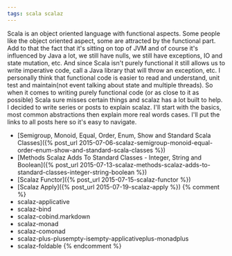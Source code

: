 ```yaml
---
tags: scala scalaz
---
```


Scala is an object oriented language with functional aspects. Some people
like the object oriented aspect, some are attracted by the functional part.
Add to that the fact that it's sitting on top of JVM and of course it's
influenced by Java a lot, we still have nulls, we still have exceptions,
IO and state mutation, etc. And since Scala isn't purely functional it still
allows us to write imperative code, call a Java library that will throw an
exception, etc. I personally think that functional code is easier to read and 
understand, unit test and maintain(not event talking about state and multiple
threads). So when it comes to writing purely functional code (or as close to it
as possible) Scala sure misses certain things and scalaz has a lot built to
help. I decided to write series or posts to explain scalaz. I'll start with the
basics, most common abstractions then explain more real words cases.
I'll put the links to all posts here so it's easy to navigate.


* [Semigroup, Monoid, Equal, Order, Enum, Show and Standard Scala Classes]({% post_url 2015-07-06-scalaz-semigroup-monoid-equal-order-enum-show-and-standard-scala-classes %})
* [Methods Scalaz Adds To Standard Classes - Integer, String and Boolean]({% post_url 2015-07-13-scalaz-methods-scalaz-adds-to-standard-classes-integer-string-boolean %})
* [Scalaz Functor]({% post_url 2015-07-15-scalaz-functor %})
* [Scalaz Apply]({% post_url 2015-07-19-scalaz-apply %})
{% comment %}
* scalaz-applicative
* scalaz-bind
* scalaz-cobind.markdown
* scalaz-monad
* scalaz-comonad
* scalaz-plus-plusempty-isempty-applicativeplus-monadplus
* scalaz-foldable
{% endcomment %}
